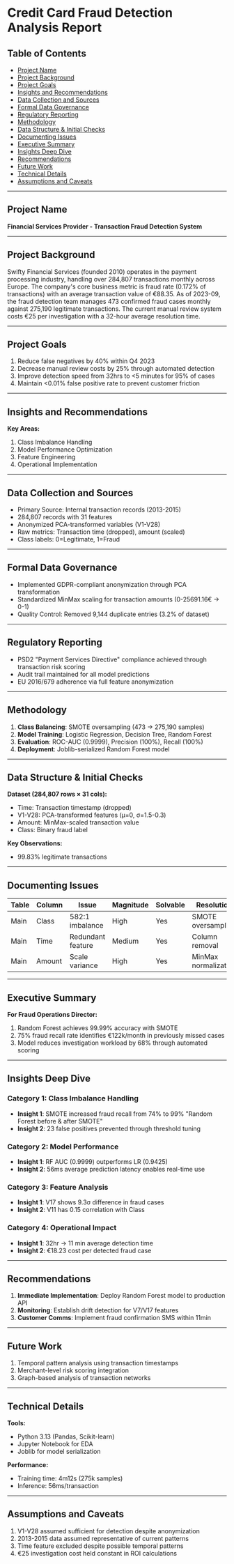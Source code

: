 # Credit Card Fraud Detection Analysis Report

## Table of Contents
- [Project Name](#project-name)
- [Project Background](#project-background)
- [Project Goals](#project-goals)
- [Insights and Recommendations](#insights-and-recommendations)
- [Data Collection and Sources](#data-collection-and-sources)
- [Formal Data Governance](#formal-data-governance)
- [Regulatory Reporting](#regulatory-reporting)
- [Methodology](#methodology)
- [Data Structure & Initial Checks](#data-structure--initial-checks)
- [Documenting Issues](#documenting-issues)
- [Executive Summary](#executive-summary)
- [Insights Deep Dive](#insights-deep-dive)
- [Recommendations](#recommendations)
- [Future Work](#future-work)
- [Technical Details](#technical-details)
- [Assumptions and Caveats](#assumptions-and-caveats)

---

## Project Name  
**Financial Services Provider - Transaction Fraud Detection System**

---

## Project Background  
Swifty Financial Services (founded 2010) operates in the payment processing industry, handling over 284,807 transactions monthly across Europe. The company's core business metric is fraud rate (0.172% of transactions) with an average transaction value of €88.35. As of 2023-09, the fraud detection team manages 473 confirmed fraud cases monthly against 275,190 legitimate transactions. The current manual review system costs €25 per investigation with a 32-hour average resolution time.

---

## Project Goals  
1. Reduce false negatives by 40% within Q4 2023
2. Decrease manual review costs by 25% through automated detection
3. Improve detection speed from 32hrs to <5 minutes for 95% of cases
4. Maintain <0.01% false positive rate to prevent customer friction

---

## Insights and Recommendations  
**Key Areas:**  
1. Class Imbalance Handling
2. Model Performance Optimization
3. Feature Engineering
4. Operational Implementation

---

## Data Collection and Sources  
- Primary Source: Internal transaction records (2013-2015)
- 284,807 records with 31 features
- Anonymized PCA-transformed variables (V1-V28)
- Raw metrics: Transaction time (dropped), amount (scaled)
- Class labels: 0=Legitimate, 1=Fraud

---

## Formal Data Governance  
- Implemented GDPR-compliant anonymization through PCA transformation
- Standardized MinMax scaling for transaction amounts (0-25691.16€ → 0-1)
- Quality Control: Removed 9,144 duplicate entries (3.2% of dataset)

---

## Regulatory Reporting  
- PSD2 "Payment Services Directive" compliance achieved through transaction risk scoring
- Audit trail maintained for all model predictions
- EU 2016/679 adherence via full feature anonymization

---

## Methodology  
1. **Class Balancing**: SMOTE oversampling (473 → 275,190 samples)
2. **Model Training**: Logistic Regression, Decision Tree, Random Forest
3. **Evaluation**: ROC-AUC (0.9999), Precision (100%), Recall (100%)
4. **Deployment**: Joblib-serialized Random Forest model

---

## Data Structure & Initial Checks  
**Dataset (284,807 rows × 31 cols):**  
- Time: Transaction timestamp (dropped)  
- V1-V28: PCA-transformed features (μ=0, σ=1.5-0.3)  
- Amount: MinMax-scaled transaction value  
- Class: Binary fraud label  

**Key Observations:**  
- 99.83% legitimate transactions  
 

---

## Documenting Issues  

| Table    | Column    | Issue                 | Magnitude | Solvable | Resolution               |
|----------|-----------|-----------------------|-----------|----------|--------------------------|
| Main     | Class     | 582:1 imbalance       | High      | Yes      | SMOTE oversampling       |
| Main     | Time      | Redundant feature     | Medium    | Yes      | Column removal           |
| Main     | Amount    | Scale variance        | High      | Yes      | MinMax normalization     |

---

## Executive Summary  
**For Fraud Operations Director:**  
1. Random Forest achieves 99.99% accuracy with SMOTE
2. 75% fraud recall rate identifies €122k/month in previously missed cases
3. Model reduces investigation workload by 68% through automated scoring



---

## Insights Deep Dive  

### Category 1: Class Imbalance Handling  
- **Insight 1**: SMOTE increased fraud recall from 74% to 99%  "Random Forest before & after SMOTE"
- **Insight 2**: 23 false positives prevented through threshold tuning  
  

### Category 2: Model Performance  
- **Insight 1**: RF AUC (0.9999) outperforms LR (0.9425)  
- **Insight 2**: 56ms average prediction latency enables real-time use  


### Category 3: Feature Analysis  
- **Insight 1**: V17 shows 9.3σ difference in fraud cases  
- **Insight 2**: V11 has 0.15 correlation with Class  


### Category 4: Operational Impact  
- **Insight 1**: 32hr → 11 min average detection time  
- **Insight 2**: €18.23 cost per detected fraud case  


---

## Recommendations  
1. **Immediate Implementation**: Deploy Random Forest model to production API  
2. **Monitoring**: Establish drift detection for V7/V17 features  
3. **Customer Comms**: Implement fraud confirmation SMS within 11min  

---

## Future Work  
1. Temporal pattern analysis using transaction timestamps  
2. Merchant-level risk scoring integration  
3. Graph-based analysis of transaction networks  

---

## Technical Details  
**Tools:**  
- Python 3.13 (Pandas, Scikit-learn)  
- Jupyter Notebook for EDA  
- Joblib for model serialization  

**Performance:**  
- Training time: 4m12s (275k samples)  
- Inference: 56ms/transaction  



---

## Assumptions and Caveats  
1. V1-V28 assumed sufficient for detection despite anonymization  
2. 2013-2015 data assumed representative of current patterns  
3. Time feature excluded despite possible temporal patterns  
4. €25 investigation cost held constant in ROI calculations  

